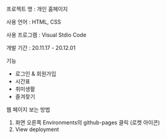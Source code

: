 프로젝트 명 : 개인 홈페이지

사용 언어 : HTML, CSS

사용 프로그램 : Visual Stdio Code

개발 기간 : 20.11.17 - 20.12.01


기능

- 로그인 & 회원가입
- 시간표
- 취미생활
- 즐겨찾기

웹 페이지 보는 방법

1. 화면 오른쪽 Environments의 github-pages 클릭 (로켓 아이콘)
2. View deployment
